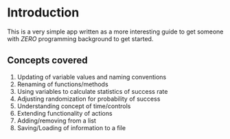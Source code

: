 # Introduction
This is a very simple app written as a more interesting guide to get someone with *ZERO* programming background to get started.

## Concepts covered
1. Updating of variable values and naming conventions
1. Renaming of functions/methods
1. Using variables to calculate statistics of success rate
1. Adjusting randomization for probability of success
1. Understanding concept of time/controls
1. Extending functionality of actions
1. Adding/removing from a list
1. Saving/Loading of information to a file
</ol>